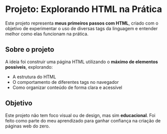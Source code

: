 # Projeto: Explorando HTML na Prática
Este projeto representa **meus primeiros passos com HTML**, criado com o objetivo de experimentar o uso de diversas tags da linguagem e entender melhor como elas funcionam na prática.

## Sobre o projeto
A ideia foi construir uma página HTML utilizando o **máximo de elementos possíveis**, explorando:
- A estrutura do HTML
- O comportamento de diferentes tags no navegador
- Como organizar conteúdo de forma clara e acessível

## Objetivo
Este projeto não tem foco visual ou de design, mas sim **educacional**. Foi feito como parte do meu aprendizado para ganhar confiança na criação de páginas web do zero.

